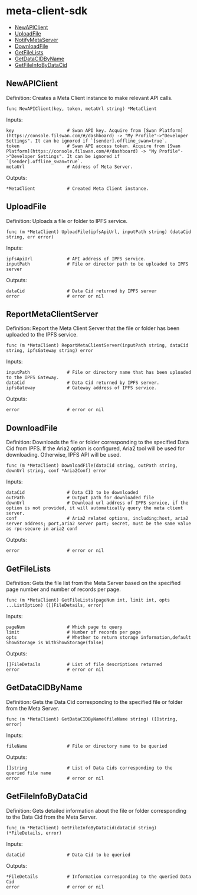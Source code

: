 # meta-client-sdk

* [NewAPIClient](#NewAPIClient)
* [UploadFile](#UploadFile)
* [NotifyMetaServer](#NotifyMetaServer)
* [DownloadFile](#DownloadFile)
* [GetFileLists](#GetFileLists)
* [GetDataCIDByName](#GetDataCIDByName)
* [GetFileInfoByDataCid](#GetFileInfoByDataCid)

## NewAPIClient

Definition:
Creates a Meta Client instance to make relevant API calls.

```shell
func NewAPIClient(key, token, metaUrl string) *MetaClient
```

Inputs:

```shell
key                    # Swan API key. Acquire from [Swan Platform](https://console.filswan.com/#/dashboard) -> "My Profile"->"Developer Settings". It can be ignored if `[sender].offline_swan=true`.
token                  # Swan API access token. Acquire from [Swan Platform](https://console.filswan.com/#/dashboard) -> "My Profile"->"Developer Settings". It can be ignored if `[sender].offline_swan=true`.
metaUrl                # Address of Meta Server.
```


Outputs:

```shell
*MetaClient            # Created Meta Client instance.
```

## UploadFile

Definition:
Uploads a file or folder to IPFS service.

```shell
func (m *MetaClient) UploadFile(ipfsApiUrl, inputPath string) (dataCid string, err error) 
```

Inputs:

```shell
ipfsApiUrl             # API address of IPFS service.
inputPath              # File or director path to be uploaded to IPFS server
```

Outputs:

```shell
dataCid                # Data Cid returned by IPFS server
error                  # error or nil
```

## ReportMetaClientServer

Definition:
Report the Meta Client Server that the file or folder has been uploaded to the IPFS service.

```shell
func (m *MetaClient) ReportMetaClientServer(inputPath string, dataCid string, ipfsGateway string) error 
```

Inputs:

```shell
inputPath              # File or directory name that has been uploaded to the IPFS Gateway.
dataCid                # Data Cid returned by IPFS server.
ipfsGateway            # Gateway address of IPFS service.
```

Outputs:

```shell
error                  # error or nil
```


## DownloadFile

Definition:
Downloads the file or folder corresponding to the specified Data Cid from IPFS. If the Aria2 option is configured, Aria2 tool will be used for downloading. Otherwise, IPFS API will be used.

```shell
func (m *MetaClient) DownloadFile(dataCid string, outPath string, downUrl string, conf *Aria2Conf) error
```

Inputs:

```shell
dataCid                # Data CID to be downloaded
outPath                # Output path for downloaded file
downUrl                # Download url address of IPFS service, if the option is not provided, it will automatically query the meta client server.
conf                   # Aria2 related options, including:host, aria2 server address; port,aria2 server port; secret, must be the same value as rpc-secure in aria2 conf
```

Outputs:

```shell
error                  # error or nil
```


## GetFileLists

Definition:
Gets the file list from the Meta Server based on the specified page number and number of records per page.

```shell
func (m *MetaClient) GetFileLists(pageNum int, limit int, opts ...ListOption) ([]FileDetails, error)
```

Inputs:

```shell
pageNum                # Which page to query
limit                  # Number of records per page
opts                   # Whether to return storage information,default ShowStorage is WithShowStorage(false)
```

Outputs:

```shell
[]FileDetails          # List of file descriptions returned
error                  # error or nil
```


## GetDataCIDByName

Definition:
Gets the Data Cid corresponding to the specified file or folder from the Meta Server.

```shell
func (m *MetaClient) GetDataCIDByName(fileName string) ([]string, error) 
```

Inputs:

```shell
fileName               # File or directory name to be queried
```

Outputs:

```shell
[]string               # List of Data Cids corresponding to the queried file name
error                  # error or nil
```


## GetFileInfoByDataCid

Definition:
Gets detailed information about the file or folder corresponding to the Data Cid from the Meta Server.

```shell
func (m *MetaClient) GetFileInfoByDataCid(dataCid string) (*FileDetails, error)
```

Inputs:

```shell
dataCid                # Data Cid to be queried
```

Outputs:

```shell
*FileDetails           # Information corresponding to the queried Data Cid
error                  # error or nil
```
